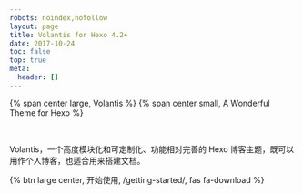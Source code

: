 ```yaml
---
robots: noindex,nofollow
layout: page
title: Volantis for Hexo 4.2+
date: 2017-10-24
toc: false
top: true
meta:
  header: []
---
```


<p>
{% span center large, Volantis %}
{% span center small, A Wonderful Theme for Hexo %}
</p>
<br>

Volantis，一个高度模块化和可定制化、功能相对完善的 Hexo 博客主题，既可以用作个人博客，也适合用来搭建文档。

{% btn large center, 开始使用, /getting-started/, fas fa-download %}
